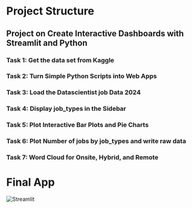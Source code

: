 # Project Structure

## Project on Create Interactive Dashboards with Streamlit and Python

### Task 1: Get the data set from Kaggle

### Task 2: Turn Simple Python Scripts into Web Apps

### Task 3: Load the Datascientist job Data 2024

### Task 4: Display job_types in the Sidebar

### Task 5: Plot Interactive Bar Plots and Pie Charts

### Task 6: Plot Number of jobs by job_types and write raw data 

### Task 7: Word Cloud for Onsite, Hybrid, and Remote

# Final App

![Streamlit](https://github.com/Venura-94/Job-Posting-Analysis-of-DataScientists-2024/assets/137409412/986fc060-3e4e-49f6-b0bf-f9e71dfb5877)
